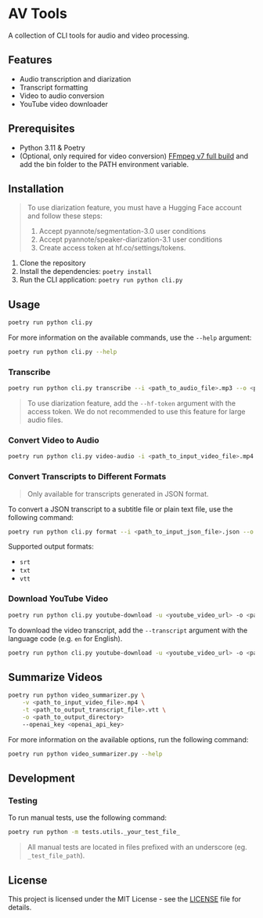 # AV Tools

A collection of CLI tools for audio and video processing.

## Features

- Audio transcription and diarization
- Transcript formatting
- Video to audio conversion
- YouTube video downloader

## Prerequisites

- Python 3.11 & Poetry
- (Optional, only required for video conversion) [FFmpeg v7 full build](https://www.gyan.dev/ffmpeg/builds/ffmpeg-release-full.7z) and add the bin folder to the PATH environment variable.

## Installation

> To use diarization feature, you must have a Hugging Face account and follow these steps:
> 1. Accept pyannote/segmentation-3.0 user conditions
> 2. Accept pyannote/speaker-diarization-3.1 user conditions
> 3. Create access token at hf.co/settings/tokens.

1. Clone the repository
2. Install the dependencies: `poetry install`
3. Run the CLI application: `poetry run python cli.py`

## Usage

```bash
poetry run python cli.py
```

For more information on the available commands, use the `--help` argument:

```bash
poetry run python cli.py --help
```

### Transcribe

```bash
poetry run python cli.py transcribe --i <path_to_audio_file>.mp3 --o <path_to_output_file>.json
```

> To use diarization feature, add the `--hf-token` argument with the access token. We do not recommended to use this feature for large audio files.

### Convert Video to Audio

```bash
poetry run python cli.py video-audio -i <path_to_input_video_file>.mp4 -o <path_to_output_audio_file>.mp3
```

### Convert Transcripts to Different Formats

> Only available for transcripts generated in JSON format.

To convert a JSON transcript to a subtitle file or plain text file, use the following command:

```bash
poetry run python cli.py format --i <path_to_input_json_file>.json --o <path_to_output_file>.srt
```

Supported output formats:
- `srt`
- `txt`
- `vtt`

### Download YouTube Video

```bash
poetry run python cli.py youtube-download -u <youtube_video_url> -o <path_to_output_file>.mp4
```

To download the video transcript, add the `--transcript` argument with the language code (e.g. `en` for English).

```bash
poetry run python cli.py youtube-download -u <youtube_video_url> -o <path_to_output_file>.mp4 --transcript=<language_code>
```

## Summarize Videos

```bash
poetry run python video_summarizer.py \
    -v <path_to_input_video_file>.mp4 \
    -t <path_to_output_transcript_file>.vtt \
    -o <path_to_output_directory>
    --openai_key <openai_api_key>
```

For more information on the available options, run the following command:

```bash
poetry run python video_summarizer.py --help
```

## Development

### Testing

To run manual tests, use the following command:

```bash
poetry run python -m tests.utils._your_test_file_
```

> All manual tests are located in files prefixed with an underscore (eg. `_test_file_path`).	

## License

This project is licensed under the MIT License - see the [LICENSE](LICENSE) file for details.
